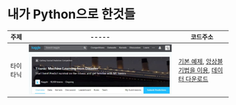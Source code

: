 # 내가 Python으로 한것들
<!-- <pre><code><pre/><code/>안에 코드를 넣으면 된다 -->
| 주제 |-----| 코드주소 |
|------|-----|----------|
|타이타닉|<img src="./img/타이타닉.JPG" width="100%" height="70%">|[기본 예제](https://github.com/kwong3528/Python/blob/master/%ED%83%80%EC%9D%B4%ED%83%80%EB%8B%89/%ED%83%80%EC%9D%B4%ED%83%80%EB%8B%89.ipynb),        [앙상블 기법을 이용](https://github.com/kwong3528/Python/blob/master/%ED%83%80%EC%9D%B4%ED%83%80%EB%8B%89/%ED%83%80%EC%9D%B4%ED%83%80%EB%8B%89%20%EC%95%99%EC%83%81%EB%B8%94.ipynb), [데이터 다운로드](https://www.kaggle.com/c/titanic/data)|
